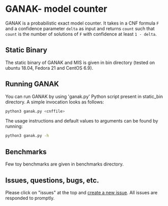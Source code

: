 # GANAK- model counter
GANAK is a probabilistic exact model counter. It takes in a CNF formula `F` and a confidence parameter `delta` as input and returns `count` such that `count` is the number of solutions of `F` with confidence at least `1 - delta`.

## Static Binary
The static binary of GANAK and MIS is given in bin directory (tested on ubuntu 18.04, Fedora 21 and CentOS 6.9).

## Running GANAK
You can run GANAK by using 'ganak.py' Python script present in static_bin directory. A simple invocation looks as follows:
```bash
python3 ganak.py <cnffile>
```

The usage instructions and default values to arguments can be found by running:
```bash
python3 ganak.py -h
```

## Benchmarks
Few toy benchmarks are given in benchmarks directory.

## Issues, questions, bugs, etc.
Please click on "issues" at the top and [create a new issue](https://github.com/meelgroup/ganak/issues). All issues are responded to promptly.
